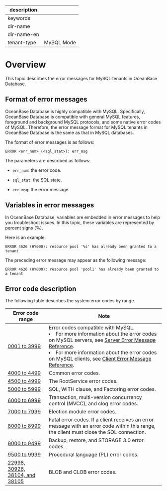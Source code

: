 |description||
|---|---|
|keywords||
|dir-name||
|dir-name-en||
|tenant-type|MySQL Mode|

# Overview

This topic describes the error messages for MySQL tenants in OceanBase Database.

## Format of error messages

OceanBase Database is highly compatible with MySQL. Specifically, OceanBase Database is compatible with general MySQL features, foreground and background MySQL protocols, and some native error codes of MySQL. Therefore, the error message format for MySQL tenants in OceanBase Database is the same as that in MySQL databases.

The format of error messages is as follows:

```unknow
ERROR <err_num> (<sql_stat>): err_msg
```

The parameters are described as follows:

* `err_num`: the error code.

* `sql_stat`: the SQL state.

* `err_msg`: the error message.

## Variables in error messages

In OceanBase Database, variables are embedded in error messages to help you troubleshoot issues. In this topic, these variables are represented by percent signs (%).

Here is an example:

```unknow
ERROR 4626 (HY000): resource pool '%s' has already been granted to a tenant
```

The preceding error message may appear as the following message:

```unknow
ERROR 4626 (HY000): resource pool 'pool1' has already been granted to a tenant
```

## Error code description

The following table describes the system error codes by range.

| Error code range | Note |
|---------------------|-------------------------|
| [0001 to 3999](../600.error-code-of-mysql-mode/200.0001-3999-of-mysql-mode.md) | Error codes compatible with MySQL.  <li>For more information about the error codes on MySQL servers, see [Server Error Message Reference](https://dev.mysql.com/doc/mysql-errors/8.0/en/server-error-reference.html).   <li>For more information about the error codes on MySQL clients, see [Client Error Message Reference](https://dev.mysql.com/doc/mysql-errors/8.0/en/client-error-reference.html). |
| [4000 to 4499](../600.error-code-of-mysql-mode/300.4000-4499-of-mysql-mode.md) | Common error codes.  |
| [4500 to 4999](../600.error-code-of-mysql-mode/400.4500-4999-of-mysql-mode.md) | The RootService error codes.  |
| [5000 to 5999](../600.error-code-of-mysql-mode/500.5000-5999-of-mysql-mode.md) | SQL, WITH clause, and Factoring error codes.  |
| [6000 to 6999](../600.error-code-of-mysql-mode/600.6000-6999-of-mysql-mode.md) | Transaction, multi-version concurrency control (MVCC), and clog error codes.  |
| [7000 to 7999](../600.error-code-of-mysql-mode/700.7000-7999-of-mysql-mode.md) | Election module error codes.  |
| [8000 to 8999](../600.error-code-of-mysql-mode/800.8000-8999-of-mysql-mode.md) | Fatal error codes.  If a client receives an error message with an error code within this range, the client must close the SQL connection.  |
| [9000 to 9499](../600.error-code-of-mysql-mode/900.9000-9499-of-mysql-mode.md) | Backup, restore, and STORAGE 3.0 error codes.  |
| [9500 to 9999](../600.error-code-of-mysql-mode/1000.9500-9999-of-mysql-mode.md) | Procedural language (PL) error codes.  |
| [22998, 30926, 38104, and 38105](../600.error-code-of-mysql-mode/1100.22998-30926-38104-38105-of-mysql-mode.md) | BLOB and CLOB error codes.  |
